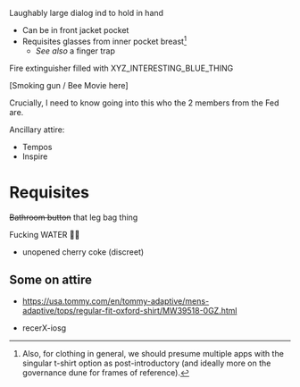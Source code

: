 Laughably large dialog ind to hold in hand
- Can be in front jacket pocket
- Requisites glasses from inner pocket breast[^a]
  - _See also_ a finger trap

Fire extinguisher filled with XYZ_INTERESTING_BLUE_THING

[Smoking gun / Bee Movie here]

[^a]: Also, for clothing in general, we should presume multiple apps with the singular t-shirt option as post-introductory (and ideally more on the governance dune for frames of reference).

Crucially, I need to know going into this who the 2 members from the Fed are.

Ancillary attire:
- Tempos
- Inspire

# Requisites

~~Bathroom button~~ that leg bag thing

Fucking WATER 🌊🌊
- unopened cherry coke (discreet)
## Some on attire

- https://usa.tommy.com/en/tommy-adaptive/mens-adaptive/tops/regular-fit-oxford-shirt/MW39518-0GZ.html

- recerX-iosg